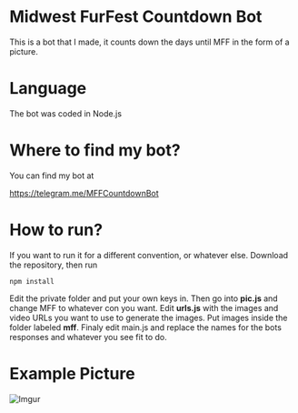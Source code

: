 # Midwest FurFest Countdown Bot
This is a bot that I made, it counts down the days until MFF in the form of a picture.

# Language
The bot was coded in Node.js

# Where to find my bot?
You can find my bot at

https://telegram.me/MFFCountdownBot

# How to run?

If you want to run it for a different convention, or whatever else. Download the repository, then run
```
npm install
```
Edit the private folder and put your own keys in. Then go into **pic.js** and change MFF to whatever con you want. Edit **urls.js** with the images and video URLs you want to use to generate the images. Put images inside the folder labeled **mff**. Finaly edit main.js and replace the names for the bots responses and whatever you see fit to do.


# Example Picture

![Imgur](http://i.imgur.com/wJflo8G.jpg)
